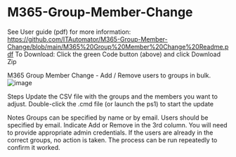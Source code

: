 # M365-Group-Member-Change

See User guide (pdf) for more information: https://github.com/ITAutomator/M365-Group-Member-Change/blob/main/M365%20Group%20Member%20Change%20Readme.pdf
To Download: Click the green Code button (above) and click Download Zip 

M365 Group Member Change - Add / Remove users to groups in bulk.
![image](https://github.com/ITAutomator/M365-Group-Member-Change-/assets/135157036/cb62e8bb-f97f-434c-8c2a-7ca829c24e6f)

Steps
Update the CSV file with the groups and the members you want to adjust.
Double-click the .cmd file (or launch the ps1) to start the update

Notes
Groups can be specified by name or by email.
Users should be specified by email.
Indicate Add or Remove in the 3rd column.
You will need to provide appropriate admin credentials. 
If the users are already in the correct groups, no action is taken. The process can be run repeatedly to confirm it worked.




